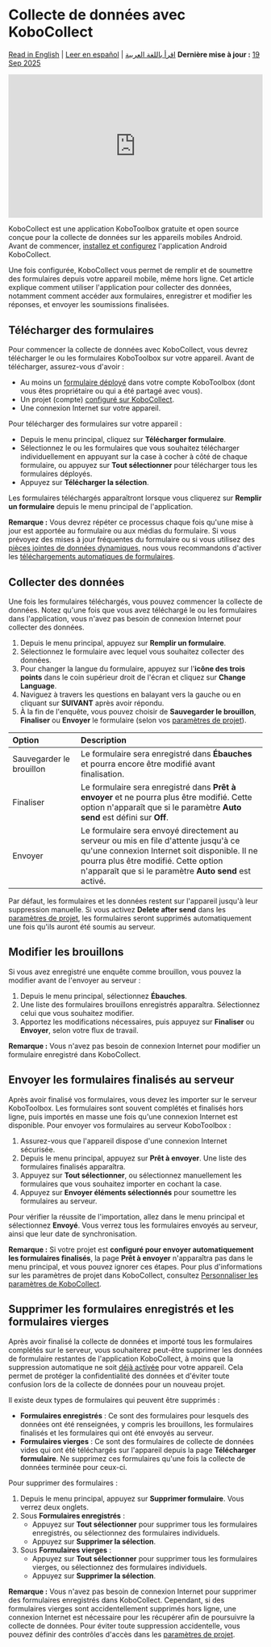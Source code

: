 # Collecte de données avec KoboCollect
<a href="../data_collection_kobocollect.html">Read in English</a> | <a href="../es/data_collection_kobocollect.html">Leer en español</a> | <a href="../ar/data_collection_kobocollect.html">اقرأ باللغة العربية</a>
**Dernière mise à jour :** <a href="https://github.com/kobotoolbox/docs/blob/711a8034f16611e23d4ff78183c4e20825abc818/source/data_collection_kobocollect.md" class="reference">19 Sep 2025</a>

<iframe src="https://www.youtube.com/embed/IEm61fpLoz4?si=TdlWhcVt0OxETlxl" style="width: 100%; aspect-ratio: 16 / 9; height: auto; border: 0;" title="YouTube video player" frameborder="0" allow="accelerometer; autoplay; clipboard-write; encrypted-media; gyroscope; picture-in-picture; web-share" allowfullscreen></iframe>

KoboCollect est une application KoboToolbox gratuite et open source conçue pour la collecte de données sur les appareils mobiles Android. Avant de commencer, [installez et configurez](kobocollect_on_android_latest.md) l'application Android KoboCollect. 

Une fois configurée, KoboCollect vous permet de remplir et de soumettre des formulaires depuis votre appareil mobile, même hors ligne. Cet article explique comment utiliser l'application pour collecter des données, notamment comment accéder aux formulaires, enregistrer et modifier les réponses, et envoyer les soumissions finalisées.

## Télécharger des formulaires

Pour commencer la collecte de données avec KoboCollect, vous devrez télécharger le ou les formulaires KoboToolbox sur votre appareil. Avant de télécharger, assurez-vous d'avoir :

- Au moins un [formulaire déployé](deploy_form_new_project.md) dans votre compte KoboToolbox (dont vous êtes propriétaire ou qui a été partagé avec vous).
- Un projet (compte) [configuré sur KoboCollect](kobocollect_on_android_latest.md).
- Une connexion Internet sur votre appareil.
  
Pour télécharger des formulaires sur votre appareil :
- Depuis le menu principal, cliquez sur **Télécharger formulaire**.
- Sélectionnez le ou les formulaires que vous souhaitez télécharger individuellement en appuyant sur la case à cocher à côté de chaque formulaire, ou appuyez sur **Tout sélectionner** pour télécharger tous les formulaires déployés.
- Appuyez sur **Télécharger la sélection**.

Les formulaires téléchargés apparaîtront lorsque vous cliquerez sur **Remplir un formulaire** depuis le menu principal de l'application.

<p class="note">
  <strong>Remarque :</strong> Vous devrez répéter ce processus chaque fois qu'une mise à jour est apportée au formulaire ou aux médias du formulaire. Si vous prévoyez des mises à jour fréquentes du formulaire ou si vous utilisez des <a href="dynamic_data_attachment.html">pièces jointes de données dynamiques</a>, nous vous recommandons d'activer les <a href="https://support.kobotoolbox.org/fr/kobocollect_settings.html#form-management-settings">téléchargements automatiques de formulaires</a>. 
</p>

## Collecter des données

Une fois les formulaires téléchargés, vous pouvez commencer la collecte de données. Notez qu'une fois que vous avez téléchargé le ou les formulaires dans l'application, vous n'avez pas besoin de connexion Internet pour collecter des données. 

1. Depuis le menu principal, appuyez sur **Remplir un formulaire**.
2. Sélectionnez le formulaire avec lequel vous souhaitez collecter des données.
3. Pour changer la langue du formulaire, appuyez sur l'**icône des trois points** <i class="k-icon-more"></i> dans le coin supérieur droit de l'écran et cliquez sur **Change Language**.
4. Naviguez à travers les questions en balayant vers la gauche ou en cliquant sur **SUIVANT** après avoir répondu.
5. À la fin de l'enquête, vous pouvez choisir de **Sauvegarder le brouillon**, **Finaliser** ou **Envoyer** le formulaire (selon vos [paramètres de projet](https://support.kobotoolbox.org/fr/kobocollect_settings.html#form-management-settings)).

| **Option** | **Description**                                |
| :----------------- | :--------------------------------------------- |
| Sauvegarder le brouillon  &emsp;&emsp;&emsp;        | Le formulaire sera enregistré dans **Ébauches** et pourra encore être modifié avant finalisation. |
| Finaliser      | Le formulaire sera enregistré dans **Prêt à envoyer** et ne pourra plus être modifié. Cette option n'apparaît que si le paramètre **Auto send** est défini sur **Off**.                                  |
| Envoyer           | Le formulaire sera envoyé directement au serveur ou mis en file d'attente jusqu'à ce qu'une connexion Internet soit disponible. Il ne pourra plus être modifié. Cette option n'apparaît que si le paramètre **Auto send** est activé.            |

Par défaut, les formulaires et les données restent sur l'appareil jusqu'à leur suppression manuelle. Si vous activez **Delete after send** dans les [paramètres de projet](https://support.kobotoolbox.org/fr/kobocollect_settings.html#form-management-settings), les formulaires seront supprimés automatiquement une fois qu'ils auront été soumis au serveur.

## Modifier les brouillons

Si vous avez enregistré une enquête comme brouillon, vous pouvez la modifier avant de l'envoyer au serveur :

1. Depuis le menu principal, sélectionnez **Ébauches**.
2. Une liste des formulaires brouillons enregistrés apparaîtra. Sélectionnez celui que vous souhaitez modifier.
3. Apportez les modifications nécessaires, puis appuyez sur **Finaliser** ou **Envoyer**, selon votre flux de travail.

<p class="note">
  <strong>Remarque :</strong> Vous n'avez pas besoin de connexion Internet pour modifier un formulaire enregistré dans KoboCollect.
</p>

## Envoyer les formulaires finalisés au serveur

Après avoir finalisé vos formulaires, vous devez les importer sur le serveur KoboToolbox. Les formulaires sont souvent complétés et finalisés hors ligne, puis importés en masse une fois qu'une connexion Internet est disponible. Pour envoyer vos formulaires au serveur KoboToolbox :

1. Assurez-vous que l'appareil dispose d'une connexion Internet sécurisée.
2. Depuis le menu principal, appuyez sur **Prêt à envoyer**. Une liste des formulaires finalisés apparaîtra.
3. Appuyez sur **Tout sélectionner**, ou sélectionnez manuellement les formulaires que vous souhaitez importer en cochant la case.
4. Appuyez sur **Envoyer éléments sélectionnés** pour soumettre les formulaires au serveur.

Pour vérifier la réussite de l'importation, allez dans le menu principal et sélectionnez **Envoyé**. Vous verrez tous les formulaires envoyés au serveur, ainsi que leur date de synchronisation.

<p class="note">
  <strong>Remarque :</strong> Si votre projet est <strong>configuré pour envoyer automatiquement les formulaires finalisés</strong>, la page <strong>Prêt à envoyer</strong> n'apparaîtra pas dans le menu principal, et vous pouvez ignorer ces étapes. Pour plus d'informations sur les paramètres de projet dans KoboCollect, consultez <a href="kobocollect_settings.html">Personnaliser les paramètres de KoboCollect</a>.
</p>

## Supprimer les formulaires enregistrés et les formulaires vierges

Après avoir finalisé la collecte de données et importé tous les formulaires complétés sur le serveur, vous souhaiterez peut-être supprimer les données de formulaire restantes de l'application KoboCollect, à moins que la suppression automatique ne soit [déjà activée](https://support.kobotoolbox.org/fr/kobocollect_settings.html#form-management-settings) pour votre appareil. Cela permet de protéger la confidentialité des données et d'éviter toute confusion lors de la collecte de données pour un nouveau projet.

Il existe deux types de formulaires qui peuvent être supprimés :

- **Formulaires enregistrés** : Ce sont des formulaires pour lesquels des données ont été renseignées, y compris les brouillons, les formulaires finalisés et les formulaires qui ont été envoyés au serveur.
- **Formulaires vierges** : Ce sont des formulaires de collecte de données vides qui ont été téléchargés sur l'appareil depuis la page **Télécharger formulaire**. Ne supprimez ces formulaires qu'une fois la collecte de données terminée pour ceux-ci.
  
Pour supprimer des formulaires :
1. Depuis le menu principal, appuyez sur **Supprimer formulaire**. Vous verrez deux onglets.
2. Sous **Formulaires enregistrés** :
    - Appuyez sur **Tout sélectionner** pour supprimer tous les formulaires enregistrés, ou sélectionnez des formulaires individuels.
    - Appuyez sur **Supprimer la sélection**.
3. Sous **Formulaires vierges** :
    - Appuyez sur **Tout sélectionner** pour supprimer tous les formulaires vierges, ou sélectionnez des formulaires individuels.
    - Appuyez sur **Supprimer la sélection**.

<p class="note">
  <strong>Remarque :</strong> Vous n'avez pas besoin de connexion Internet pour supprimer des formulaires enregistrés dans KoboCollect. Cependant, si des formulaires vierges sont accidentellement supprimés hors ligne, une connexion Internet est nécessaire pour les récupérer afin de poursuivre la collecte de données. Pour éviter toute suppression accidentelle, vous pouvez définir des contrôles d'accès dans les <a href="https://support.kobotoolbox.org/fr/kobocollect_settings.html#access-control">paramètres de projet</a>.
</p>